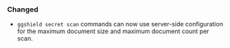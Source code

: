 ### Changed

- `ggshield secret scan` commands can now use server-side configuration for the maximum document size and maximum document count per scan.
